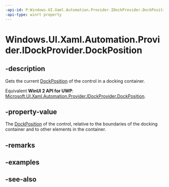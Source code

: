 ```yaml
---
-api-id: P:Windows.UI.Xaml.Automation.Provider.IDockProvider.DockPosition
-api-type: winrt property
---
```


<!-- Property syntax
public Windows.UI.Xaml.Automation.DockPosition DockPosition { get; }
-->

# Windows.UI.Xaml.Automation.Provider.IDockProvider.DockPosition

## -description
Gets the current [DockPosition](../windows.ui.xaml.automation/dockposition.md) of the control in a docking container.

Equivalent **WinUI 2 API for UWP**: [Microsoft.UI.Xaml.Automation.Provider.IDockProvider.DockPosition](/windows/winui/api/microsoft.ui.xaml.automation.provider.idockprovider.dockposition).

## -property-value
The [DockPosition](../windows.ui.xaml.automation/dockposition.md) of the control, relative to the boundaries of the docking container and to other elements in the container.

## -remarks

## -examples

## -see-also
